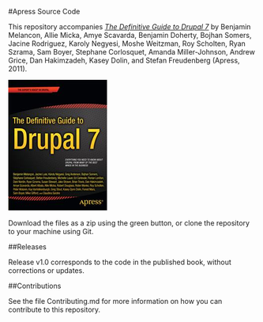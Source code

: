 #Apress Source Code

This repository accompanies [*The Definitive Guide to Drupal 7*](http://www.apress.com/9781430231356) by Benjamin Melancon, Allie Micka, Amye Scavarda, Benjamin Doherty, Bojhan Somers, Jacine Rodriguez, Karoly Negyesi, Moshe Weitzman, Roy Scholten, Ryan Szrama, Sam Boyer, Stephane Corlosquet, Amanda Miller-Johnson, Andrew Grice, Dan Hakimzadeh, Kasey Dolin, and Stefan Freudenberg (Apress, 2011).

![Cover image](9781430231356.jpg)

Download the files as a zip using the green button, or clone the repository to your machine using Git.

##Releases

Release v1.0 corresponds to the code in the published book, without corrections or updates.

##Contributions

See the file Contributing.md for more information on how you can contribute to this repository.
